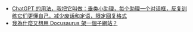 - [ChatGPT 的用法，我把它叫做：垂类小助理，每个助理一个对话框，反复训练它们更懂自己，减少废话和定语，限定回复格式](https://twitter.com/hzlzh/status/1624354415984660480)
- [我為什麼又想用 Docusaurus 架一個子網站？](https://pinchlime.com/snapshots/why/why-do-i-want-to-build-another-website-by-docusaurus/)